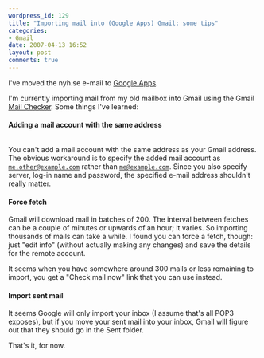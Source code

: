 ```yaml
---
wordpress_id: 129
title: "Importing mail into (Google Apps) Gmail: some tips"
categories:
- Gmail
date: 2007-04-13 16:52
layout: post
comments: true
---
```

I've moved the nyh.se e-mail to <a href="http://www.google.com/a/">Google Apps</a>.

I'm currently importing mail from my old mailbox into Gmail using the Gmail <a href="http://mail.google.com/support/bin/answer.py?ctx=%67mail&hl=en_GB&answer=21288">Mail Checker</a>. Some things I've learned:

<!--more-->

<h4>Adding a mail account with the same address</h4>

<p class="center"><img src="http://henrik.nyh.se/uploads/gmail-import.png" alt="" class="bordered" /></p>

You can't add a mail account with the same address as your Gmail address. The obvious workaround is to specify the added mail account as <code>me.other@example.com</code> rather than <code>me@example.com</code>. Since you also specify server, log-in name and password, the specified e-mail address shouldn't really matter.

<h4>Force fetch</h4>

Gmail will download mail in batches of 200. The interval between fetches can be a couple of minutes or upwards of an hour; it varies. So importing thousands of mails can take a while. I found you can force a fetch, though: just "edit info" (without actually making any changes) and save the details for the remote account.

It seems when you have somewhere around 300 mails or less remaining to import, you get a "Check mail now" link that you can use instead.

<h4>Import sent mail</h4>

It seems Google will only import your inbox (I assume that's all POP3 exposes), but if you move your sent mail into your inbox, Gmail will figure out that they should go in the Sent folder.

That's it, for now.

